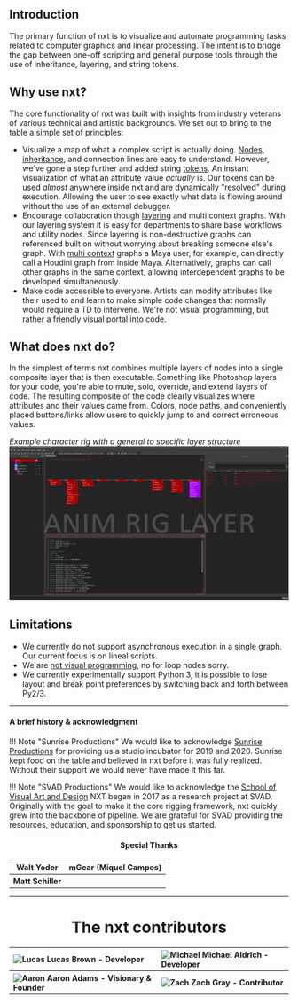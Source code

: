 ## Introduction

The primary function of nxt is to visualize and automate programming tasks 
related to computer graphics and linear processing. The intent is to bridge 
the gap between one-off scripting and general purpose tools through the use of 
inheritance, layering, and string tokens.
## Why use nxt?
The core functionality of nxt was built with insights from industry veterans 
of various technical and artistic backgrounds. We set out to bring to the
 table a simple set of principles:

- Visualize a map of what a complex script is actually doing. 
[Nodes](reference.md#node), [inheritance](concepts.md#inheritance), and
connection lines are easy to understand. However, we've gone a step further 
and added string [tokens](reference.md#tokens). An instant visualization 
of what an attribute value _actually_ is. Our tokens can be used _almost_
anywhere inside nxt and are dynamically "resolved" during execution. Allowing the
user to see exactly what data is flowing around without the use of an
external debugger.
- Encourage collaboration though [layering](reference.md#layers) and multi context graphs. 
With our layering system it is easy for departments to share base workflows and
utility nodes. Since layering is non-destructive graphs can referenced built on 
without worrying about breaking someone else's graph. With [multi context](extensions.md#creating-custom-contexts) 
graphs a Maya user, for example, can directly call a Houdini graph from inside Maya. 
Alternatively, graphs can call other graphs in the same context, allowing 
interdependent graphs to be developed simultaneously.
- Make code accessible to everyone. Artists can modify attributes like their
used to and learn to make simple code changes that normally would require a 
TD to intervene. We're not visual programming, but rather a friendly visual
portal into code.

## What does nxt do?
In the simplest of terms nxt combines multiple layers of nodes into a single 
composite layer that is then executable. Something like Photoshop layers for
your code, you're able to mute, solo, override, and extend layers of code. 
The resulting composite of the code clearly visualizes where attributes and
their values came from. Colors, node paths, and conveniently placed buttons/links 
allow users to quickly jump to and correct erroneous values.

*Example character rig with a general to specific layer structure*
![layers](images/nxt_layers01.gif)

## Limitations
- We currently do not support asynchronous execution in a single graph. Our 
current focus is on lineal scripts.
- We are [not visual programming](reference.md#design-philosophy), no for loop nodes sorry.
- We currently experimentally support Python 3, it is possible to lose layout and break point preferences 
by switching back and forth between Py2/3.

---

#### A brief history & acknowledgment


!!! Note "Sunrise Productions"
    We would like to acknowledge [Sunrise Productions](https://sunriseproductions.tv/) for providing us a studio incubator for 2019 and 2020. 
    Sunrise kept food on the table and believed in nxt before it was fully realized. Without their support we would never have made it this far.

!!! Note "SVAD Productions"
    We would like to acknowledge the [School of Visual Art and Design](https://www.southern.edu/visualartanddesign/) NXT began in 2017 as a research project at SVAD. 
    Originally with the goal to make it the core rigging framework, nxt quickly grew into the backbone of pipeline.
    We are grateful for SVAD providing the resources, education, and sponsorship to get us started.

<div style="text-align: center;">
<h4>Special Thanks</h4>
</div>

<table style="text-align: center">
<tr>
<th>Walt Yoder</th>
<th>mGear (Miquel Campos)</th>
</tr>
<tr>
<th>Matt Schiller</th>
<th></th>
</tr>
</table>

---

<div style="text-align: center;">
<h1>The nxt contributors</h1>
</div>

<table style="text-align: left;">
<tr>
<th><img src="../images/lucas_bw.png" style="width:100px;" alt="Lucas"/> <b>Lucas Brown</b> - Developer</th>
<th><img src="../images/michael_bw.png" style="width:100px;" alt="Michael"/> <b>Michael Aldrich</b> - Developer</th>
</tr>
<tr>
<th><img src="../images/aaron_bw.png" style="width:100px;" alt="Aaron"/> <b>Aaron Adams</b> - Visionary & Founder</th>
<th><img src="../images/zach_bw.png" style="width:100px;" alt="Zach"/> <b>Zach Gray</b> - Contributor</th>
</tr>
</table>